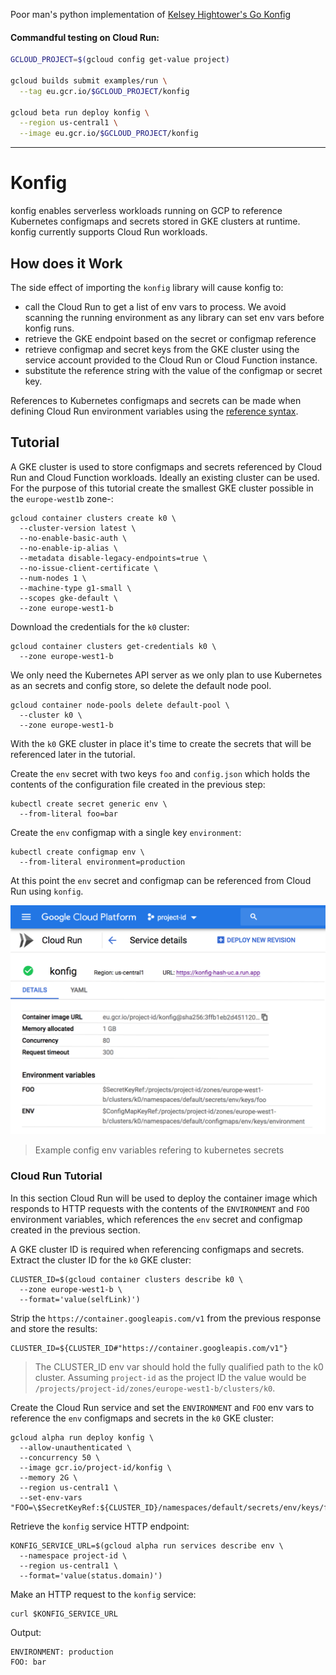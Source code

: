 Poor man's python implementation of [Kelsey Hightower's Go Konfig][kelseyhightower-konfig]

#### Commandful testing on Cloud Run: 
```bash
GCLOUD_PROJECT=$(gcloud config get-value project)

gcloud builds submit examples/run \
  --tag eu.gcr.io/$GCLOUD_PROJECT/konfig

gcloud beta run deploy konfig \
  --region us-central1 \
  --image eu.gcr.io/$GCLOUD_PROJECT/konfig
```
---

# Konfig 

konfig enables serverless workloads running on GCP to reference Kubernetes configmaps and secrets stored in GKE clusters at runtime. konfig currently supports Cloud Run workloads.

## How does it Work

The side effect of importing the `konfig` library will cause konfig to:

* call the Cloud Run to get a list of env vars to process. We avoid scanning the running environment as any library can set env vars before konfig runs.
* retrieve the GKE endpoint based on the secret or configmap reference
* retrieve configmap and secret keys from the GKE cluster using the service account provided to the Cloud Run or Cloud Function instance.
* substitute the reference string with the value of the configmap or secret key.

References to Kubernetes configmaps and secrets can be made when defining Cloud Run environment variables using the [reference syntax][kelseyhightower-konfig-reference-syntax].

## Tutorial

A GKE cluster is used to store configmaps and secrets referenced by Cloud Run and Cloud Function workloads. Ideally an existing cluster can be used. For the purpose of this tutorial create the smallest GKE cluster possible in the `europe-west1b` zone-:

```
gcloud container clusters create k0 \
  --cluster-version latest \
  --no-enable-basic-auth \
  --no-enable-ip-alias \
  --metadata disable-legacy-endpoints=true \
  --no-issue-client-certificate \
  --num-nodes 1 \
  --machine-type g1-small \
  --scopes gke-default \
  --zone europe-west1-b
```

Download the credentials for the `k0` cluster:

```
gcloud container clusters get-credentials k0 \
  --zone europe-west1-b
```

We only need the Kubernetes API server as we only plan to use Kubernetes as an secrets and config store, so delete the default node pool.

```
gcloud container node-pools delete default-pool \
  --cluster k0 \
  --zone europe-west1-b
```

With the `k0` GKE cluster in place it's time to create the secrets that will be referenced later in the tutorial.  

Create the `env` secret with two keys `foo` and `config.json` which holds the contents of the configuration file created in the previous step:

```
kubectl create secret generic env \
  --from-literal foo=bar
```

Create the `env` configmap with a single key `environment`:

```
kubectl create configmap env \
  --from-literal environment=production
```

At this point the `env` secret and configmap can be referenced from Cloud Run using `konfig`.

![cloud run web id](docs/example.png)
> Example config env variables refering to kubernetes secrets

### Cloud Run Tutorial

In this section Cloud Run will be used to deploy the container image which responds to HTTP requests with the contents of the `ENVIRONMENT` and `FOO` environment variables, which references the `env` secret and configmap created in the previous section.

A GKE cluster ID is required when referencing configmaps and secrets. Extract the cluster ID for the `k0` GKE cluster:

```
CLUSTER_ID=$(gcloud container clusters describe k0 \
  --zone europe-west1-b \
  --format='value(selfLink)')
```

Strip the `https://container.googleapis.com/v1` from the previous response and store the results:

```
CLUSTER_ID=${CLUSTER_ID#"https://container.googleapis.com/v1"}
```

> The CLUSTER_ID env var should hold the fully qualified path to the k0 cluster. Assuming `project-id` as the project ID the value would be `/projects/project-id/zones/europe-west1-b/clusters/k0`.

Create the Cloud Run service and set the `ENVIRONMENT` and `FOO` env vars to reference the `env` configmaps and secrets in the `k0` GKE cluster:

```
gcloud alpha run deploy konfig \
  --allow-unauthenticated \
  --concurrency 50 \
  --image gcr.io/project-id/konfig \
  --memory 2G \
  --region us-central1 \
  --set-env-vars "FOO=\$SecretKeyRef:${CLUSTER_ID}/namespaces/default/secrets/env/keys/foo,ENVIRONMENT=\$ConfigMapKeyRef:${CLUSTER_ID}/namespaces/default/configmaps/env/keys/environment"
```

Retrieve the `konfig` service HTTP endpoint:

```
KONFIG_SERVICE_URL=$(gcloud alpha run services describe env \
  --namespace project-id \
  --region us-central1 \
  --format='value(status.domain)')
```

Make an HTTP request to the `konfig` service:

```
curl $KONFIG_SERVICE_URL
```

Output:
```
ENVIRONMENT: production
FOO: bar
```

[//]: # (Links)
[cloud-run-button]: https://storage.googleapis.com/cloudrun/button.png
[cloud-shell-link-with-git-repo]: https://console.cloud.google.com/cloudshell/editor?shellonly=true&cloudshell_image=gcr.io/cloudrun/button&cloudshell_git_repo=https://github.com/Limezest/konfig
[kelseyhightower-konfig]: https://github.com/kelseyhightower/konfig
[kelseyhightower-konfig-reference-syntax]: https://github.com/kelseyhightower/konfig/blob/master/docs/reference-syntax.md